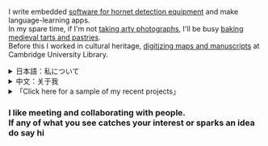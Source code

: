 I write embedded [software for hornet detection equipment](https://www.gardapis.co.uk) and make language-learning apps.      
In my spare time, if I'm not [taking arty photographs](https://callumbeaney.github.io), I'll be busy [baking medieval tarts and pastries](https://callumbeaney.github.io/pages/baking/baking.html).  
Before this I worked in cultural heritage, [digitizing maps and manuscripts](https://callumbeaney.github.io/pages/dcu/dcu.html) at Cambridge University Library.

<details><summary> 日本語：私について </summary>
カルと申します。イギリス東部出身のプログラマーで写真専門のライター兼編集者です。  
美術写真評論オンライン出版物『C4 Journal』の共同創設者及び編集者です。   
以前はケンブリッジ大学図書館で文化遺産コレクションの写真技師として働きました。   
現在RFID関連の組込みプログラミングの体験学習をして、言語関連アップを発展しています。  </details>

<details><summary>  中文：关于我 </summary>
我是一位自学的程序员同时兼职做作家编辑。我是网络出版物C4 Journal的文字编辑也是创始人之一。   
在此之前我作为文化遗产摄影家在剑桥大学图书馆里工作过，在那期间我按照ISO标准数位化做了许多手稿和历史档案。   
目前，我正在做嵌入式系统开发。 </details>  
  
<details><summary>「Click here for a sample of my recent projects」</summary>
<table>
    <tr>
        <td width="300">
            <p><a href="https://github.com/CallumBeaney/kanji-hanzi-chainer">
                <img src="https://callumbeaney.github.io/index_images/chain.jpg" /></a>
        </td>
        <td>
           <b>Chinese Character-Linking Handwriting Practice Tool (Dart/Flutter)</b>            <p></p>
            <p>This is an app for practicing hand-writing kanji and by chaining them by their shared components: e.g. 虫 虹 工 紅。寸 吋 囗 吐 土。暑、寒、暖。<br> 
          </p>            <p></p>
            <p>Repo: <a href="https://github.com/CallumBeaney/kanji-hanzi-chainer">漢字連鎖 Kanji/Hanzi Chainer </a><br>Watch a <a href="https://www.youtube.com/watch?v=ouIrOlZg_5I">video</a><br>And also a <a href="https://callumbeaney.github.io/rensou-kanji-hinge/">prototype I made in JS</a></p>
        </td>
    </tr>
    <tr>
        <td width="300">
            <a href="https://github.com/CallumBeaney/chinese-wordsearch-game"><img src="https://callumbeaney.github.io/index_images/hanzipair2.jpg" /></a>
        </td>
        <td>
            <b>双汉字复合词搜索・二漢字複合語狩猟・hanzi/kanji pairing games (JS)</b>
            <p></p>
            <p>Each grid of 16 hanzi is built from 8 random seed words. Tap 2 hanzi and, if they turn green, you've found one; it'll be added to your list. These 16 hanzi might contain more than just those 8 combinations... when you find such a word, the tiles will briefly turn gold.</p>
            <p></p>
            <p>Repo: <a href="https://github.com/CallumBeaney/chinese-wordsearch-game">双汉字复合词搜索 -- Chinese version</a><br>
              Repo: <a href="https://github.com/CallumBeaney/kanji-pair-game">日本語版もあります！ I made a Japanese Version too! </a></p>
        </td>
    </tr>
    <tr>
        <td width="300">
            <a href="https://www.youtube.com/watch?v=z8FjJ5C5CEw"><img src="https://callumbeaney.github.io/index_images/rfid.jpg" /></a>
        </td>
        <td>
            <b>Demonstration software for PirFlx2.0 RFID Reader Board (Python/C)</b>
            <p></p>
            <p>Example software for using Raspberry Pi extension board, intended to show core functionality and not for production. 
              This internship included learning WiringPi, pySerial, core SPI structures, serial port debugging etc. 
              Long-term it will be used in monitoring Apidae and Vespa genera insects using Bluetooth and/or LORAWAN.</p>
            <p></p>
            <p>Video: <a href="https://www.youtube.com/watch?v=z8FjJ5C5CEw">RFID Reader Board</a></p>
        </td>
    </tr>
    <tr>
        <td width="300">
            <a href="https://github.com/CallumBeaney/people"><img src="https://callumbeaney.github.io/index_images/people.jpg" /></a>
        </td>
        <td>
            <b>PEOPLE (C)</b>
            <p></p>
            <p>A CLI tool for tracking the number of days since you have made contact with your network.</p>
            <p></p>
            <p>Repo: <a href="https://github.com/CallumBeaney/people">people</a></p>
        </td>
    </tr>
    <tr>
        <td width="300">
            <p><a href="https://github.com/CallumBeaney/regex-or-obsfucation/">
                <img src="https://github.com/CallumBeaney/regex-or-obsfucation/raw/main/resources/pic2.jpg" /></a>
        </td>
        <td>
           <b>Regex or Obfuscation?</b> <p></p>
            <p>Do you know your `{{;({(/**/{({;;});});});}` from your `(?<=\\{)([^}]+)(?=\\})\` ?<br> 
          </p>            <p></p>
            <p>Repo: <a href="https://regex-or-obfuscation.web.app/">Play it here!</a><br></p>
        </td>
    </tr>
    <tr>
        <td width="300">
            <a href="https://github.com/CallumBeaney/Symbolic-Notation-Converter"><img src="https://github.com/CallumBeaney/Website/raw/master/resources/snc.gif" /></a>
        </td>
        <td>
            <b>Symbolic Notation Converter (JS)</b>
            <p></p>
            <p>A webapp that converts English coded input to mathematical notation. e.g. [all var in dd goe pi] → [∀𝑥 ∈ 𝔻 ≥ π ]</p>
            <p></p>
            <p>Repo: <a href="https://github.com/CallumBeaney/Symbolic-Notation-Converter">Symbolic Notation Converter</a></p>
        </td>
    </tr>
</table>
  </details>
  
<h3>I like meeting and collaborating with people.<br>If any of what you see catches your interest or sparks an idea do say hi</h3>
